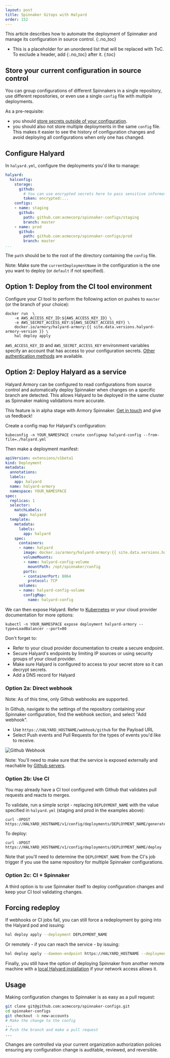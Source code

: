 ```yaml
---
layout: post
title: Spinnaker Gitops with Halyard
order: 152
---
```

This article describes how to automate the deployment of Spinnaker and manage its configuration in source control.
{:.no_toc}
* This is a placeholder for an unordered list that will be replaced with ToC. To exclude a header, add {:.no_toc} after it.
{:toc}

## Store your current configuration in source control
You can group configurations of different Spinnakers in a single repository, use different repositories, or even use a single `config` file with multiple deployments.

As a pre-requisite:
- you should [store secrets outside of your configuration](../secrets-s3).
- you should also not store multiple deployments in the same `config` file. This makes it easier to see the history of configuration changes and avoid deploying all configurations when only one has changed.

## Configure Halyard
In `halyard.yml`, configure the deployments you'd like to manage:

```yaml
halyard:
  halconfig:
    storage:
      github:
        # You can use encrypted secrets here to pass sensitive information
        token: encrypted:...
    configs:
    - name: staging
      github:
        path: github.com:acmecorp/spinnaker-configs/staging
        branch: master
    - name: prod
      github:
        path: github.com:acmecorp/spinnaker-configs/prod
        branch: master
...
```

The `path` should be to the root of the directory containing the `config` file.


Note: Make sure the `currentDeploymentName` in the configuration is the one you want to deploy (or `default` if not specified).

## Option 1: Deploy from the CI tool environment

Configure your CI tool to perform the following action on pushes to `master` (or the branch of your choice):

```
docker run  \
    -e AWS_ACCESS_KEY_ID:${AWS_ACCESS_KEY_ID} \
    -e AWS_SECRET_ACCESS_KEY:${AWS_SECRET_ACCESS_KEY} \
    docker.io/armory/halyard-armory:{{ site.data.versions.halyard-armory-version }} \
    hal deploy apply
```

`AWS_ACCESS_KEY_ID` and `AWS_SECRET_ACCESS_KEY` environment variables specify an account that has access to your configuration secrets. [Other authentication methods](https://docs.aws.amazon.com/sdk-for-java/v1/developer-guide/credentials.html) are available.


## Option 2: Deploy Halyard as a service
Halyard Armory can be configured to read configurations from source control and automatically deploy Spinnaker when changes on a specific branch are detected. This allows Halyard to be deployed in the same cluster as Spinnaker making validations more accurate.


<div class="alpha-warning">
  This feature is in alpha stage with Armory Spinnaker. <a href="https://www.armory.io/contact">Get in touch</a> and give us feedback!
</div>


Create a config map for Halyard's configuration:
```
kubeconfig -n YOUR_NAMESPACE create configmap halyard-config --from-file=./halyard.yml
```

Then make a deployment manifest:
```yaml
apiVersion: extensions/v1beta1
kind: Deployment
metadata:
  annotations:
  labels:
    app: halyard
  name: halyard-armory
  namespace: YOUR_NAMESPACE
spec:
  replicas: 1
  selector:
    matchLabels:
      app: halyard
  template:
    metadata:
      labels:
        app: halyard
    spec:
      containers:
      - name: halyard
        image: docker.io/armory/halyard-armory:{{ site.data.versions.halyard-armory-version }}
        volumeMounts:
        - name: halyard-config-volume
          mountPath: /opt/spinnaker/config
        ports:
        - containerPort: 8064
          protocol: TCP
      volumes:
      - name: halyard-config-volume
        configMap:
          name: halyard-config
```

We can then expose Halyard. Refer to [Kubernetes](https://kubernetes.io/docs/reference/generated/kubectl/kubectl-commands#expose) or your cloud provider documentation for more options:
```
kubectl -n YOUR_NAMESPACE expose deployment halyard-armory --type=LoadBalancer --port=80
```

Don't forget to:
- Refer to your cloud provider documentation to create a secure endpoint.
- Secure Halyard's endpoints by limiting IP sources or using security groups of your cloud provider.
- Make sure Halyard is configured to access to your secret store so it can decrypt secrets.
- Add a DNS record for Halyard

### Option 2a: Direct webhook
Note: As of this time, only Github webhooks are supported.

In Github, navigate to the settings of the repository containing your Spinnaker configuration, find the webhook section, and select "Add webhook".
- Use `https://HALYARD_HOSTNAME/webhook/github` for the Payload URL
- Select Push events and Pull Requests for the types of events you'd like to receive.

![Github Webhook](/assets/images/halyard-webhook-github.png)

Note: You'll need to make sure that the service is exposed externally and reachable by [Github servers](https://help.github.com/en/articles/about-githubs-ip-addresses).

### Option 2b: Use CI
You may already have a CI tool configured with Github that validates pull requests and reacts to merges.

To validate, run a simple script - replacing `DEPLOYMENT_NAME` with the value specified in `halyard.yml` (staging and prod in the examples above):
```
curl -XPOST https://HALYARD_HOSTNAME/v1/config/deployments/DEPLOYMENT_NAME/generate
```

To deploy:
```
curl -XPOST https://HALYARD_HOSTNAME/v1/config/deployments/DEPLOYMENT_NAME/deploy
```

Note that you'll need to determine the `DEPLOYMENT_NAME` from the CI's job trigger if you use the same repository for multiple Spinnaker configurations.

### Option 2c: CI + Spinnaker
A third option is to use Spinnaker itself to deploy configuration changes and keep your CI tool validating changes.


## Forcing redeploy
If webhooks or CI jobs fail, you can still force a redeployment by going into the Halyard pod and issuing:
```bash
hal deploy apply --deployment DEPLOYMENT_NAME
```

Or remotely - if you can reach the service - by issuing:

```bash
hal deploy apply --daemon-endpoint https://HALYARD_HOSTNAME --deployment DEPLOYMENT_NAME
```

Finally, you still have the option of deploying Spinnaker from another remote machine with a [local Halyard installation](/spinnaker/install/#installation-1) if your network access allows it.

## Usage
Making configuration changes to Spinnaker is as easy as a pull request:

```bash
git clone git@github.com:acmecorp/spinnaker-configs.git
cd spinnaker-configs
git checkout -b new-accounts
# Make the change to the config
...
# Push the branch and make a pull request
...
```

Changes are controlled via your current organization authorization policies ensuring any configuration change is auditable, reviewed, and reversible.
